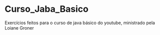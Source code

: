 # Curso_Jaba_Basico
 Exercícios feitos para o curso de java básico do youtube, ministrado pela Loiane Groner
